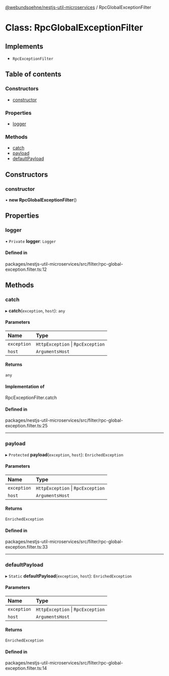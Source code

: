 [@webundsoehne/nestjs-util-microservices](../README.md) / RpcGlobalExceptionFilter

# Class: RpcGlobalExceptionFilter

## Implements

- `RpcExceptionFilter`

## Table of contents

### Constructors

- [constructor](RpcGlobalExceptionFilter.md#constructor)

### Properties

- [logger](RpcGlobalExceptionFilter.md#logger)

### Methods

- [catch](RpcGlobalExceptionFilter.md#catch)
- [payload](RpcGlobalExceptionFilter.md#payload)
- [defaultPayload](RpcGlobalExceptionFilter.md#defaultpayload)

## Constructors

### constructor

• **new RpcGlobalExceptionFilter**()

## Properties

### logger

• `Private` **logger**: `Logger`

#### Defined in

packages/nestjs-util-microservices/src/filter/rpc-global-exception.filter.ts:12

## Methods

### catch

▸ **catch**(`exception`, `host`): `any`

#### Parameters

| Name | Type |
| :------ | :------ |
| `exception` | `HttpException` \| `RpcException` |
| `host` | `ArgumentsHost` |

#### Returns

`any`

#### Implementation of

RpcExceptionFilter.catch

#### Defined in

packages/nestjs-util-microservices/src/filter/rpc-global-exception.filter.ts:25

___

### payload

▸ `Protected` **payload**(`exception`, `host`): `EnrichedException`

#### Parameters

| Name | Type |
| :------ | :------ |
| `exception` | `HttpException` \| `RpcException` |
| `host` | `ArgumentsHost` |

#### Returns

`EnrichedException`

#### Defined in

packages/nestjs-util-microservices/src/filter/rpc-global-exception.filter.ts:33

___

### defaultPayload

▸ `Static` **defaultPayload**(`exception`, `host`): `EnrichedException`

#### Parameters

| Name | Type |
| :------ | :------ |
| `exception` | `HttpException` \| `RpcException` |
| `host` | `ArgumentsHost` |

#### Returns

`EnrichedException`

#### Defined in

packages/nestjs-util-microservices/src/filter/rpc-global-exception.filter.ts:14
